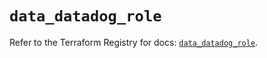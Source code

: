 # `data_datadog_role`

Refer to the Terraform Registry for docs: [`data_datadog_role`](https://registry.terraform.io/providers/datadog/datadog/3.59.0/docs/data-sources/role).
